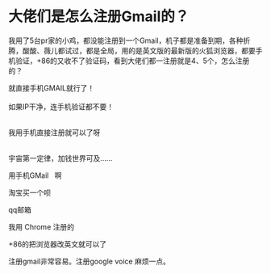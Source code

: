 # 大佬们是怎么注册Gmail的？


我用了5台pr家的小鸡，都没能注册到一个Gmail，机子都是准备到期，各种折腾，酸酸、薇儿都试过，都是全局，用的是英文版的最新版的火狐浏览器，都要手机验证，+86的又收不了验证码，看到大佬们都一注册就是4、5个，怎么注册的？

就直接手机GMAIL就行了！<br />
<br />
如果IP干净，连手机验证都不要！<br />
<br />
<img src="static/image/smiley/default/lol.gif" smilieid="12" border="0" alt="" /><img src="static/image/smiley/default/lol.gif" smilieid="12" border="0" alt="" /><img src="static/image/smiley/default/lol.gif" smilieid="12" border="0" alt="" />

我用手机直接注册就可以了呀<br />
<br />


宇宙第一定律，加钱世界可及……<img src="static/image/smiley/default/lol.gif" smilieid="12" border="0" alt="" />

用手机GMail&nbsp; &nbsp;啊

淘宝买一个呗

qq邮箱

我用 Chrome 注册的<img id="aimg_tnxI8" onclick="zoom(this, this.src, 0, 0, 0)" class="zoom" src="https://cdn.jsdelivr.net/gh/hishis/forum-master/public/images/patch.gif" onmouseover="img_onmouseoverfunc(this)" onload="thumbImg(this)" border="0" alt="" />

+86的把浏览器改英文就可以了

注册gmail非常容易。注册google voice 麻烦一点。
